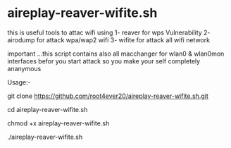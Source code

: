 # aireplay-reaver-wifite.sh
this is useful tools to attac wifi using 1- reaver for wps Vulnerability 2- airodump for attack wpa/wap2 wifi  3- wifite for attack all wifi network

important ...this script contains also all macchanger for wlan0 & wlan0mon interfaces befor you start attack so you make your self completely ananymous    

Usage:-

git clone  https://github.com/root4ever20/aireplay-reaver-wifite.sh.git

cd aireplay-reaver-wifite.sh

chmod +x aireplay-reaver-wifite.sh

./aireplay-reaver-wifite.sh

